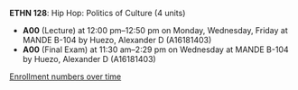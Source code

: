 **ETHN 128**: Hip Hop: Politics of Culture (4 units)

- **A00** (Lecture) at 12:00 pm–12:50 pm on Monday, Wednesday, Friday at MANDE B-104 by Huezo, Alexander D (A16181403)
- **A00** (Final Exam) at 11:30 am–2:29 pm on Wednesday at MANDE B-104 by Huezo, Alexander D (A16181403)

[Enrollment numbers over time](./ETHN128.tsv)
